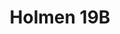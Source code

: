 ---
title: Holmen 19B
desc: "Neue Wohnung im Zentrum von Balestrand für 8 Personen. (Möglichkeit von 2 zusätzlichen Gästen gegen Aufpreis). 4 Schlafzimmer (optional, wenn Sie ein Einzel- oder Doppelbett wünschen). Kinderbett vorhanden. Die Wohnung verfügt über einen großen Balkon und einen kleinen Balkon im Dachgeschoss."

details:
- "8 personen"
- "4 schlafzimmer"
- "193 qm"

images: 
- src: /images/apartments/holmen-19b.jpg
- src: /images//IMG_6374.jpeg
- src: /images//IMG_6372.jpeg
- src: /images//IMG_6386.jpeg 
- src: /images/apartments/holmen-19b-1-kitchen.webp
- src: /images/apartments/holmen-19b-2-kitchen.jpg  
- src: /images/apartments/holmen-19b-3-livingroom.jpg
- src: /images/apartments/holmen-19b-4-livingroom.jpg
- src: /images/apartments/holmen-19b-5-bedroom.jpg
- src: /images/apartments/holmen-19b-6-bathroom.webp
- src: /images/apartments/holmen-19b-7-bathroom.webp
- src: /images/apartments/holmen-19b-10-bedroom.jpg
- src: /images/apartments/holmen-19b-11-bedroom.webp
- src: /images/apartments/holmen-19b-14-bedroom.webp
- src: /images/apartments/holmen-19b-16-floor.webp
- src: /images/apartments/holmen-19b-17-floor.webp

link: www.airbnb.no/rooms/29767798
alt: leiligheter overnatting balestrand sentralt
---